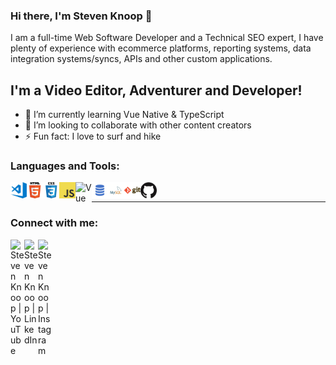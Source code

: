 ### Hi there, I'm Steven Knoop 👋

I am a full-time Web Software Developer and a Technical SEO expert, I have plenty of experience with ecommerce platforms, reporting systems, data integration systems/syncs, APIs and other custom applications.

## I'm a Video Editor, Adventurer and Developer!
- 🌱 I’m currently learning Vue Native & TypeScript
- 👯 I’m looking to collaborate with other content creators
- ⚡ Fun fact: I love to surf and hike


### Languages and Tools:

<img align="left" alt="Visual Studio Code" width="26px" src="https://raw.githubusercontent.com/github/explore/80688e429a7d4ef2fca1e82350fe8e3517d3494d/topics/visual-studio-code/visual-studio-code.png" />
<img align="left" alt="HTML5" width="26px" src="https://raw.githubusercontent.com/github/explore/80688e429a7d4ef2fca1e82350fe8e3517d3494d/topics/html/html.png" />
<img align="left" alt="CSS3" width="26px" src="https://raw.githubusercontent.com/github/explore/80688e429a7d4ef2fca1e82350fe8e3517d3494d/topics/css/css.png" />
<img align="left" alt="JavaScript" width="26px" src="https://raw.githubusercontent.com/github/explore/80688e429a7d4ef2fca1e82350fe8e3517d3494d/topics/javascript/javascript.png" />
<img align="left" alt="Vue" width="26px" src="https://cdn.auth0.com/blog/vuejs/vue-logo.png" />
<img align="left" alt="SQL" width="26px" src="https://raw.githubusercontent.com/github/explore/80688e429a7d4ef2fca1e82350fe8e3517d3494d/topics/sql/sql.png" />
<img align="left" alt="MySQL" width="26px" src="https://raw.githubusercontent.com/github/explore/80688e429a7d4ef2fca1e82350fe8e3517d3494d/topics/mysql/mysql.png" />
<img align="left" alt="Git" width="26px" src="https://raw.githubusercontent.com/github/explore/80688e429a7d4ef2fca1e82350fe8e3517d3494d/topics/git/git.png" />
<img align="left" alt="GitHub" width="26px" src="https://raw.githubusercontent.com/github/explore/78df643247d429f6cc873026c0622819ad797942/topics/github/github.png" />

<br />

---

### Connect with me:
[<img align="left" alt="Steven Knoop | YouTube" width="22px" src="https://cdn.jsdelivr.net/npm/simple-icons@v3/icons/youtube.svg" />][youtube]
[<img align="left" alt="Steven Knoop | LinkedIn" width="22px" src="https://cdn.jsdelivr.net/npm/simple-icons@v3/icons/linkedin.svg" />][linkedin]
[<img align="left" alt="Steven Knoop | Instagram" width="22px" src="https://cdn.jsdelivr.net/npm/simple-icons@v3/icons/instagram.svg" />][instagram]

[youtube]: https://www.youtube.com/channel/UCHukdDWv9JC3YF4ByGMl_Aw
[instagram]: https://instagram.com/stevenknoop
[linkedin]: https://www.linkedin.com/in/steven-knoop/